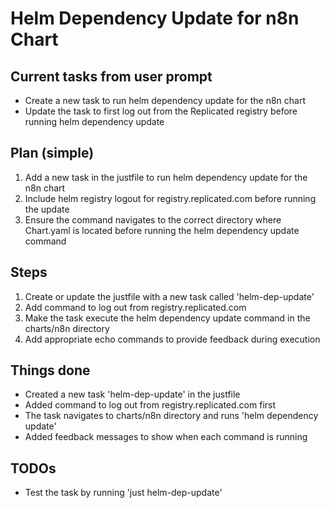 # Helm Dependency Update for n8n Chart

## Current tasks from user prompt
- Create a new task to run helm dependency update for the n8n chart
- Update the task to first log out from the Replicated registry before running helm dependency update

## Plan (simple)
1. Add a new task in the justfile to run helm dependency update for the n8n chart
2. Include helm registry logout for registry.replicated.com before running the update
3. Ensure the command navigates to the correct directory where Chart.yaml is located before running the helm dependency update command

## Steps
1. Create or update the justfile with a new task called 'helm-dep-update'
2. Add command to log out from registry.replicated.com
3. Make the task execute the helm dependency update command in the charts/n8n directory
4. Add appropriate echo commands to provide feedback during execution

## Things done
- Created a new task 'helm-dep-update' in the justfile 
- Added command to log out from registry.replicated.com first
- The task navigates to charts/n8n directory and runs 'helm dependency update'
- Added feedback messages to show when each command is running

## TODOs
- Test the task by running 'just helm-dep-update' 